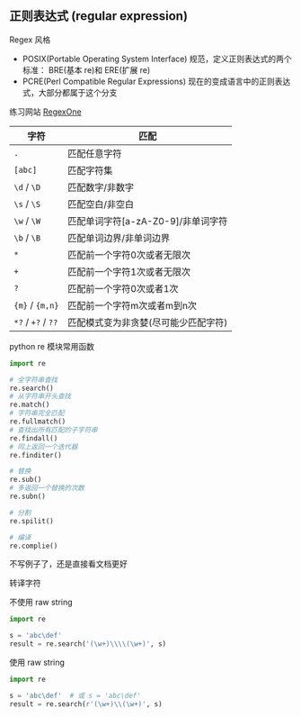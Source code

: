 ## 正则表达式 (regular expression)

Regex 风格
* POSIX(Portable Operating System Interface) 规范，定义正则表达式的两个标准： BRE(基本 re)和 ERE(扩展 re)
* PCRE(Perl Compatible Regular Expressions) 现在的变成语言中的正则表达式，大部分都属于这个分支

练习网站 [RegexOne](https://regexone.com/)

| 字符               | 匹配                                   |
|--------------------|----------------------------------------|
| `.`                | 匹配任意字符                           |
| `[abc]`            | 匹配字符集                             |
| `\d` / `\D`        | 匹配数字/非数字                        |
| `\s` / `\S`        | 匹配空白/非空白                        |
| `\w` / `\W`        | 匹配单词字符\[a-zA-Z0-9\]/非单词字符   |
| `\b` / `\B`        | 匹配单词边界/非单词边界                |
| `*`                | 匹配前一个字符0次或者无限次            |
| `+`                | 匹配前一个字符1次或者无限次            |
| `?`                | 匹配前一个字符0次或者1次               |
| `{m}` / `{m,n}`    | 匹配前一个字符m次或者m到n次            |
| `*?` / `+?` / `??` | 匹配模式变为非贪婪\(尽可能少匹配字符\) |


python re 模块常用函数

```python
import re

# 全字符串查找
re.search()
# 从字符串开头查找
re.match()
# 字符串完全匹配
re.fullmatch()
# 查找出所有匹配的子字符串
re.findall()
# 同上返回一个迭代器
re.finditer()

# 替换
re.sub()
# 多返回一个替换的次数
re.subn()

# 分割
re.spilit()

# 编译
re.complie()
```
不写例子了，还是直接看文档更好

转译字符

不使用 raw string
```python
import re

s = 'abc\def'
result = re.search('(\w+)\\\\(\w+)', s)
```

使用 raw string
```python
import re

s = 'abc\def'  # 或 s = 'abc\def'
result = re.search(r'(\w+)\\(\w+)', s)
```

